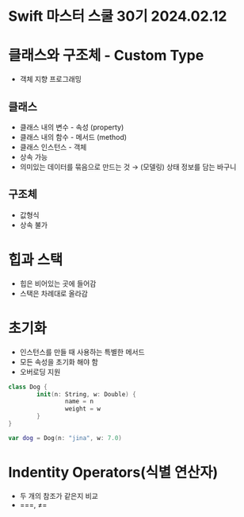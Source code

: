 # Swift 마스터 스쿨 30기 2024.02.12

# 클래스와 구조체 - Custom Type

- 객체 지향 프로그래밍

## 클래스

- 클래스 내의 변수 - 속성 (property)
- 클래스 내의 함수 - 메서드 (method)
- 클래스 인스턴스 - 객체
- 상속 가능
- 의미있는 데이터를 묶음으로 만드는 것 → (모델링) 상태 정보를 담는 바구니

## 구조체

- 값형식
- 상속 불가

# 힙과 스택

- 힙은 비어있는 곳에 들어감
- 스택은 차례대로 올라감

# 초기화

- 인스턴스를 만들 때 사용하는 특별한 메서드
- 모든 속성을 초기화 해야 함
- 오버로딩 지원

```swift
class Dog {
		init(n: String, w: Double) {
				name = n
				weight = w
		}
}

var dog = Dog(n: "jina", w: 7.0)
```

# Indentity Operators(식별  연산자)

- 두 개의 참조가 같은지 비교
- ===, ≠=
